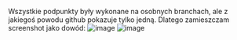 Wszystkie podpunkty były wykonane na osobnych branchach, ale z jakiegoś powodu github pokazuje tylko jedną. Dlatego zamieszczam screenshot jako dowód:
![image](https://github.com/user-attachments/assets/1b169668-a429-4b0b-b95e-37fc75c7546f)
![image](https://github.com/user-attachments/assets/4e265a05-b978-4aae-b143-a0e5e4dfac3a)

